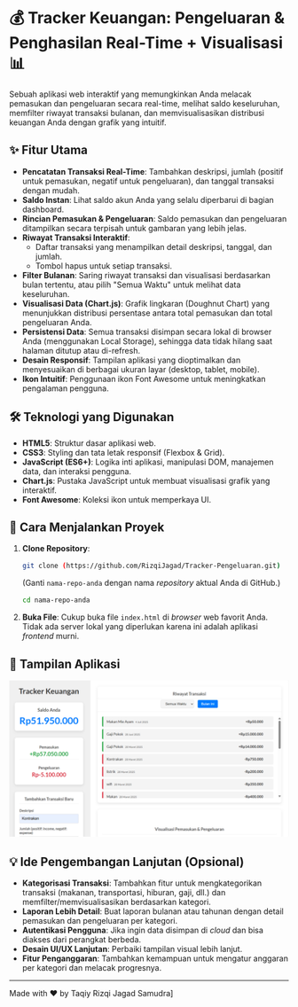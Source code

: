 # 💰 Tracker Keuangan: Pengeluaran & Penghasilan Real-Time + Visualisasi 📊

Sebuah aplikasi web interaktif yang memungkinkan Anda melacak pemasukan dan pengeluaran secara real-time, melihat saldo keseluruhan, memfilter riwayat transaksi bulanan, dan memvisualisasikan distribusi keuangan Anda dengan grafik yang intuitif.

## ✨ Fitur Utama

* **Pencatatan Transaksi Real-Time**: Tambahkan deskripsi, jumlah (positif untuk pemasukan, negatif untuk pengeluaran), dan tanggal transaksi dengan mudah.
* **Saldo Instan**: Lihat saldo akun Anda yang selalu diperbarui di bagian dashboard.
* **Rincian Pemasukan & Pengeluaran**: Saldo pemasukan dan pengeluaran ditampilkan secara terpisah untuk gambaran yang lebih jelas.
* **Riwayat Transaksi Interaktif**:
    * Daftar transaksi yang menampilkan detail deskripsi, tanggal, dan jumlah.
    * Tombol hapus untuk setiap transaksi.
* **Filter Bulanan**: Saring riwayat transaksi dan visualisasi berdasarkan bulan tertentu, atau pilih "Semua Waktu" untuk melihat data keseluruhan.
* **Visualisasi Data (Chart.js)**: Grafik lingkaran (Doughnut Chart) yang menunjukkan distribusi persentase antara total pemasukan dan total pengeluaran Anda.
* **Persistensi Data**: Semua transaksi disimpan secara lokal di browser Anda (menggunakan Local Storage), sehingga data tidak hilang saat halaman ditutup atau di-refresh.
* **Desain Responsif**: Tampilan aplikasi yang dioptimalkan dan menyesuaikan di berbagai ukuran layar (desktop, tablet, mobile).
* **Ikon Intuitif**: Penggunaan ikon Font Awesome untuk meningkatkan pengalaman pengguna.

## 🛠️ Teknologi yang Digunakan

* **HTML5**: Struktur dasar aplikasi web.
* **CSS3**: Styling dan tata letak responsif (Flexbox & Grid).
* **JavaScript (ES6+)**: Logika inti aplikasi, manipulasi DOM, manajemen data, dan interaksi pengguna.
* **Chart.js**: Pustaka JavaScript untuk membuat visualisasi grafik yang interaktif.
* **Font Awesome**: Koleksi ikon untuk memperkaya UI.

## 🚀 Cara Menjalankan Proyek

1.  **Clone Repository**:
    ```bash
    git clone (https://github.com/RizqiJagad/Tracker-Pengeluaran.git)
    ```
    (Ganti `nama-repo-anda` dengan nama *repository* aktual Anda di GitHub.)
    ```bash
    cd nama-repo-anda
    ```
2.  **Buka File**:
    Cukup buka file `index.html` di *browser* web favorit Anda. Tidak ada server lokal yang diperlukan karena ini adalah aplikasi *frontend* murni.

## 📸 Tampilan Aplikasi
   ![Screenshot Aplikasi Tracker Keuangan](/View.png)


## 💡 Ide Pengembangan Lanjutan (Opsional)

* **Kategorisasi Transaksi**: Tambahkan fitur untuk mengkategorikan transaksi (makanan, transportasi, hiburan, gaji, dll.) dan memfilter/memvisualisasikan berdasarkan kategori.
* **Laporan Lebih Detail**: Buat laporan bulanan atau tahunan dengan detail pemasukan dan pengeluaran per kategori.
* **Autentikasi Pengguna**: Jika ingin data disimpan di *cloud* dan bisa diakses dari perangkat berbeda.
* **Desain UI/UX Lanjutan**: Perbaiki tampilan visual lebih lanjut.
* **Fitur Penganggaran**: Tambahkan kemampuan untuk mengatur anggaran per kategori dan melacak progresnya.

---

Made with ❤️ by Taqiy Rizqi Jagad Samudra]